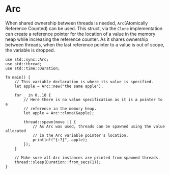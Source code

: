 # Arc

When shared ownership between threads is needed, `Arc`(Atomically Reference
Counted) can be used. This struct, via the `Clone` implementation can create a
reference pointer for the location of a value in the memory heap while
increasing the reference counter. As it shares ownership between threads, when
the last reference pointer to a value is out of scope, the variable is dropped.

```rust,editable
use std::sync::Arc;
use std::thread;
use std::time::Duration;

fn main() {
    // This variable declaration is where its value is specified.
    let apple = Arc::new("the same apple");

    for _ in 0..10 {
        // Here there is no value specification as it is a pointer to a
        // reference in the memory heap.
        let apple = Arc::clone(&apple);

        thread::spawn(move || {
            // As Arc was used, threads can be spawned using the value allocated
            // in the Arc variable pointer's location.
            println!("{:?}", apple);
        });
    }

    // Make sure all Arc instances are printed from spawned threads.
    thread::sleep(Duration::from_secs(1));
}
```
